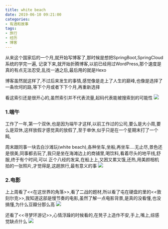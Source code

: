 ```yaml
---
title: white beach
date: 2019-06-10 09:21:00
categories: 
- 有酒和故事
tags: 
- 旅行
- 经历
- 博客
---
```

从来这个国家后的一个月,就开始写博客了,那时候是想把SpringBoot,SpringCloud系统的学完一遍,
记录下来,就开始折腾博客,以前已经用过WordPress,那个速度是真的有点无法忍受,乱找一通之后,最后用的就是Hexo

博客虽然就这样了,不过后来发生的事情,感觉像是走上了人生的巅峰,也像是选择了一条坎坷的路,等下个月或者下下个月,再重新选择

看这索引还是很开心的,虽然索引并不代表流量,起码代表能被搜索到的可能性
![](https://blog-anthony.s3-ap-northeast-1.amazonaws.com/blog/copy_20201213152040.png)
<!-- more -->

### 1.端午
工作了一年,第一个双休,也是因为端午才这样,以前工作过的公司,要么是大小周,要么是双休,这样放假才感觉真的放假了,至于单休,似乎只是在一个星期末打了一个盹,

周末跟同事一块去白沙滩玩(white beach),各种坐车,坐船,再坐车....无止尽,景色还是很美,同事都去玩了,我只是坐在海滩边上的商铺里,喝饮料,看着尽头的地平线,舒服,终于有个时间,可以
正个八经的发呆,在船上上,又困又累又饿,还热,用美颜相机拍的一张照片,才觉得是,这趟旅行,最有意义的事
![](https://blog-anthony.s3-ap-northeast-1.amazonaws.com/blog/copy_20201213152050.jpeg)

### 2.电影
上上周看了<<在这世界的角落>>,看了二战的题材,所以看了屯在硬盘的里的<<敦刻尔克>>,我知道这部是慢节奏的电影,虽然了解一点电影背景,是真的没看懂,也没搞懂,为什么豆瓣分那么高
![](https://blog-anthony.s3-ap-northeast-1.amazonaws.com/blog/copy_20201213152101.png)

还看了<<寻梦环游记>>,心情浮躁的时候看的,在凳子上造作不安,手上,嘴上,综感觉缺点什么
![](https://blog-anthony.s3-ap-northeast-1.amazonaws.com/blog/copy_20201213152113.png)


